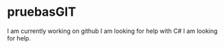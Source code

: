 # pruebasGIT

I am currently working on github
I am looking for help with C#
I am looking for help.

